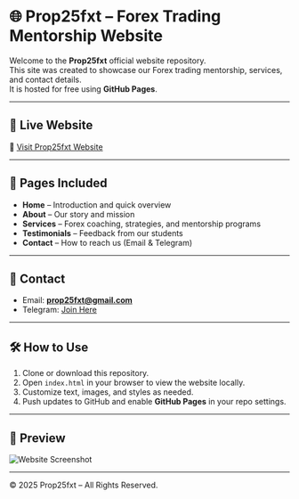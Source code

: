 # 🌐 Prop25fxt – Forex Trading Mentorship Website

Welcome to the **Prop25fxt** official website repository.  
This site was created to showcase our Forex trading mentorship, services, and contact details.  
It is hosted for free using **GitHub Pages**.

---

## 🚀 Live Website
🔗 [Visit Prop25fxt Website](https://your-username.github.io/your-repo-name/)

---

## 📂 Pages Included
- **Home** – Introduction and quick overview  
- **About** – Our story and mission  
- **Services** – Forex coaching, strategies, and mentorship programs  
- **Testimonials** – Feedback from our students  
- **Contact** – How to reach us (Email & Telegram)  

---

## 📧 Contact
- Email: **prop25fxt@gmail.com**  
- Telegram: [Join Here](https://t.me/+u8A9f2NMulg1NTU0)  

---

## 🛠️ How to Use
1. Clone or download this repository.  
2. Open `index.html` in your browser to view the website locally.  
3. Customize text, images, and styles as needed.  
4. Push updates to GitHub and enable **GitHub Pages** in your repo settings.  

---

## 📸 Preview
![Website Screenshot](screenshot.png)

---

© 2025 Prop25fxt – All Rights Reserved.
